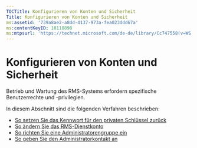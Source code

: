 ```yaml
---
TOCTitle: Konfigurieren von Konten und Sicherheit
Title: Konfigurieren von Konten und Sicherheit
ms:assetid: '739a8ae2-a8dd-4137-973a-fea023ddd67a'
ms:contentKeyID: 18118898
ms:mtpsurl: 'https://technet.microsoft.com/de-de/library/Cc747558(v=WS.10)'
---
```


Konfigurieren von Konten und Sicherheit
=======================================

Betrieb und Wartung des RMS-Systems erfordern spezifische Benutzerrechte und -privilegien.

In diesem Abschnitt sind die folgenden Verfahren beschrieben:

-   [So setzen Sie das Kennwort für den privaten Schlüssel zurück](https://technet.microsoft.com/f71df255-fe19-4e07-810e-87309a5e8e88)
-   [So ändern Sie das RMS-Dienstkonto](https://technet.microsoft.com/a3e522b0-e23d-49f2-b00a-cff90ac2c36a)
-   [So richten Sie eine Administratorengruppe ein](https://technet.microsoft.com/f2ef847e-2824-471f-9079-5c343094aba8)
-   [So geben Sie den Administratorkontakt an](https://technet.microsoft.com/31777458-5530-4ae0-ac1f-131b3d98dd35)
